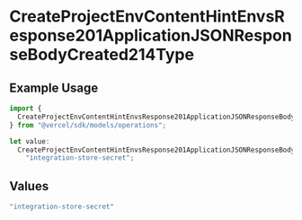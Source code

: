 # CreateProjectEnvContentHintEnvsResponse201ApplicationJSONResponseBodyCreated214Type

## Example Usage

```typescript
import {
  CreateProjectEnvContentHintEnvsResponse201ApplicationJSONResponseBodyCreated214Type,
} from "@vercel/sdk/models/operations";

let value:
  CreateProjectEnvContentHintEnvsResponse201ApplicationJSONResponseBodyCreated214Type =
    "integration-store-secret";
```

## Values

```typescript
"integration-store-secret"
```